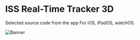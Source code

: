 # ISS Real-Time Tracker 3D
Selected source code from the app
For iOS, iPadOS, watchOS.

![Banner]([path-or-url-to-image "Optional Title](https://github.com/MDStebel/ISSRTT3DPublic/blob/318773ef0906ccd7c49b10e2d1057e91a0c2cac5/Banner%20-%20ISS%20Real-Time%20Tracker%203D.png) ISS Real-Time Tracker 3D Screen Shots")
